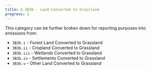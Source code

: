 ```yaml
---
title: E-3B3b - Land Converted to Grassland
progress: 1
---
```



This category can be further broken down for reporting purposes into emissions from:

- `3B3b.i` - Forest Land Converted to Grassland
- `3B3b.ii` - Cropland Converted to Grassland
- `3B3b.iii` - Wetlands Converted to Grassland
- `3B3b.iv` - Settlements Converted to Grassland
- `3B3b.v` - Other Land Converted to Grassland

